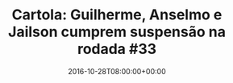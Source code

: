 ---
layout: post
title: "Cartola: Guilherme, Anselmo e Jailson cumprem suspensão na rodada #33"
date: 2016-10-28T08:00:00+00:00
external_link: "http://globoesporte.globo.com/cartola-fc/noticia/2016/10/cartola-guilherme-anselmo-e-jailson-cumprem-suspensao-na-rodada-33.html"
categories: news globo.com
---